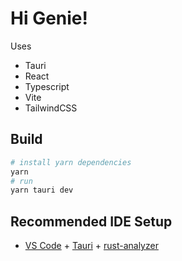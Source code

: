 # Hi Genie!

Uses
- Tauri
- React
- Typescript
- Vite
- TailwindCSS

## Build

```bash
# install yarn dependencies
yarn
# run
yarn tauri dev
```

## Recommended IDE Setup

- [VS Code](https://code.visualstudio.com/) + [Tauri](https://marketplace.visualstudio.com/items?itemName=tauri-apps.tauri-vscode) + [rust-analyzer](https://marketplace.visualstudio.com/items?itemName=rust-lang.rust-analyzer)
